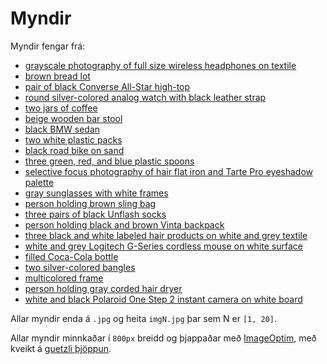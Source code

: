 # Myndir

Myndir fengar frá:

* [grayscale photography of full size wireless headphones on textile](https://unsplash.com/photos/ZGL0DS7Z5Mw)
* [brown bread lot](https://unsplash.com/photos/PO2GsmeN8hU)
* [pair of black Converse All-Star high-top](https://unsplash.com/photos/1BI-ar91C7U)
* [round silver-colored analog watch with black leather strap](https://unsplash.com/photos/Yka2yhGJwjc)
* [two jars of coffee](https://unsplash.com/photos/90QbWEhw1EQ)
* [beige wooden bar stool](https://unsplash.com/photos/4kTbAMRAHtQ)
* [black BMW sedan](https://unsplash.com/photos/_8WDl2zgB_0)
* [two white plastic packs](https://unsplash.com/photos/KN7tpVQCmWA)
* [black road bike on sand](https://unsplash.com/photos/zeutQl8ooeU)
* [three green, red, and blue plastic spoons](https://unsplash.com/photos/rScZlwNBezc)
* [selective focus photography of hair flat iron and Tarte Pro eyeshadow palette](https://unsplash.com/photos/LzmPoG6OSmg)
* [gray sunglasses with white frames](https://unsplash.com/photos/FlP6C5pkMKs)
* [person holding brown sling bag](https://unsplash.com/photos/a8MJQHunT-8)
* [three pairs of black Unflash socks](https://unsplash.com/photos/PzRsKs6D5vw)
* [person holding black and brown Vinta backpack](https://unsplash.com/photos/O_bhy3TnSYU)
* [three black and white labeled hair products on white and grey textile](https://unsplash.com/photos/vHVEMgoc1zE)
* [white and grey Logitech G-Series cordless mouse on white surface](https://unsplash.com/photos/VghbBAYqUJ0)
* [filled Coca-Cola bottle](https://unsplash.com/photos/XWdRIu-Rk_0)
* [two silver-colored bangles](https://unsplash.com/photos/rwb35vZTpBo)
* [multicolored frame](https://unsplash.com/photos/7hBTwQOD-HQ)
* [person holding gray corded hair dryer](https://unsplash.com/photos/yutgPvmHxYQ)
* [white and black Polaroid One Step 2 instant camera on white board](https://unsplash.com/photos/KsLPTsYaqIQ)

Allar myndir enda á `.jpg` og heita `imgN.jpg` þar sem N er `[1, 20]`.

Allar myndir minnkaðar í `800px` breidd og þjappaðar með [ImageOptim](https://imageoptim.com/mac), með kveikt á [guetzli þjöppun](https://github.com/google/guetzli).
